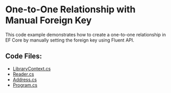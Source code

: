 # One-to-One Relationship with Manual Foreign Key

This code example demonstrates how to create a one-to-one relationship in EF Core by manually setting the foreign key using Fluent API.

## Code Files:
- [LibraryContext.cs](LibraryContext.cs)
- [Reader.cs](../shared/Reader.cs)
- [Address.cs](../shared/Address.cs)
- [Program.cs](../shared/Program.cs)